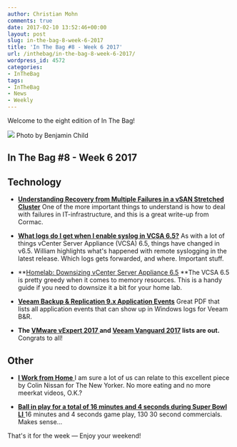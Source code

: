 ```yaml
---
author: Christian Mohn
comments: true
date: 2017-02-10 13:52:46+00:00
layout: post
slug: in-the-bag-8-week-6-2017
title: 'In The Bag #8 - Week 6 2017'
url: /inthebag/in-the-bag-8-week-6-2017/
wordpress_id: 4572
categories:
- InTheBag
tags:
- InTheBag
- News
- Weekly
---
```


Welcome to the eight edition of In The Bag!

[![](/img/gwe0dlvd9e0-benjamin-child-644x429.jpg)](https://unsplash.com/@bchild311) Photo by Benjamin Child

<!--more-->



## In The Bag #8 - Week 6 2017





## Technology







  * **[Understanding Recovery from Multiple Failures in a vSAN Stretched Cluster](http://cormachogan.com/2017/02/08/understanding-recovery-multiple-failures-vsan-stretched-cluster/)**
One of the more important things to understand is how to deal with failures in IT-infrastructure, and this is a great write-up from Cormac.


  * [**What logs do I get when I enable syslog in VCSA 6.5?**](http://www.virtuallyghetto.com/2017/02/what-logs-do-i-get-when-i-enable-syslog-in-vcsa-6-5.html)
As with a lot of things vCenter Server Appliance (VCSA) 6.5, things have changed in v6.5. William highlights what's happened with remote syslogging in the latest release. Which logs gets forwarded, and where. Important stuff.


  * **[Homelab: Downsizing vCenter Server Appliance 6.5](http://www.virten.net/2017/02/homelab-downsizing-vcenter-server-appliance-6-5/)
**The VCSA 6.5 is pretty greedy when it comes to memory resources. This is a handy guide if you need to downsize it a bit for your home lab.


  * **[Veeam Backup & Replication 9.x Application Events](https://t.co/cDWffuKRqc)**
Great PDF that lists all application events that can show up in Windows logs for Veeam B&R.


  * **The [VMware vExpert 2017 ](https://blogs.vmware.com/vmtn/2017/02/vexpert-2017-award-announcement.html)and [Veeam Vanguard 2017](https://www.veeam.com/vanguard.html) lists are out.** Congrats to all!





## Other







  * [**I Work from Home**
](http://www.newyorker.com/humor/daily-shouts/i-work-from-home?mbid=social_twitter)I am sure a lot of us can relate to this excellent piece by Colin Nissan for The New Yorker. No more eating and no more meerkat videos, O.K.?


  * [**Ball in play for a total of 16 minutes and 4 seconds during Super Bowl LI**
](https://supplementreviews.com/articles/entertainment/ball-in-play-for-a-total-of-387)16 minutes and 4 seconds game play, 130 30 second commercials. Makes sense...



That's it for the week — Enjoy your weekend!
